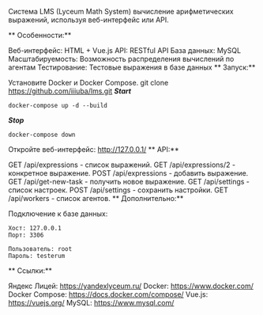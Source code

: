 Система LMS (Lyceum Math System) вычисление арифметических выражений, используя веб-интерфейс или API.

** Особенности:**

Веб-интерфейс: HTML + Vue.js
API: RESTful API
База данных: MySQL
Масштабируемость: Возможность распределения вычислений по агентам
Тестирование: Тестовые выражения в базе данных
** Запуск:**

Установите Docker и Docker Compose.
git clone https://github.com/iiiuba/lms.git
***Start***
```
docker-compose up -d --build
```
***Stop***
```
docker-compose down
```
Откройте веб-интерфейс: http://127.0.0.1/
** API:**

GET /api/expressions - список выражений.
GET /api/expressions/2 - конкретное выражение.
POST /api/expressions - добавить выражение.
GET /api/get-new-task - получить новое выражение.
GET /api/settings - список настроек.
POST /api/settings - сохранить настройки.
GET /api/workers - список агентов.
** Дополнительно:**

Подключение к базе данных:
```
Хост: 127.0.0.1
Порт: 3306
```
```
Пользователь: root
Пароль: testerum
```
** Ссылки:**

Яндекс Лицей: https://yandexlyceum.ru/
Docker: https://www.docker.com/
Docker Compose: https://docs.docker.com/compose/
Vue.js: https://vuejs.org/
MySQL: https://www.mysql.com/